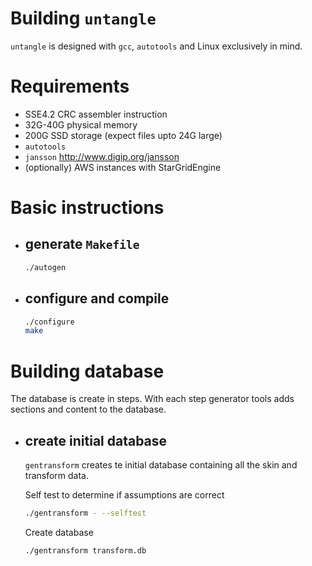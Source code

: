 Building `untangle`
=

`untangle` is designed with `gcc`, `autotools` and Linux exclusively in mind.

# Requirements

*   SSE4.2 CRC assembler instruction
*   32G-40G physical memory
*   200G SSD storage (expect files upto 24G large)
*   `autotools`
*   `jansson` http://www.digip.org/jansson
*   (optionally) AWS instances with StarGridEngine

# Basic instructions

* ## generate `Makefile` ##
    
    ```sh
    ./autogen
    ```
    
* ## configure and compile ##
    
    ```sh
    ./configure
    make
    ```
    
# Building database

The database is create in steps.
With each step generator tools adds sections and content to the database.

* ## create initial database ##

    `gentransform` creates te initial database containing all the skin and transform data.
    
    Self test to determine if assumptions are correct
    
    ```sh
    ./gentransform - --selftest
    ```
    
    Create database
    
    ```sh
    ./gentransform transform.db
    ```
  